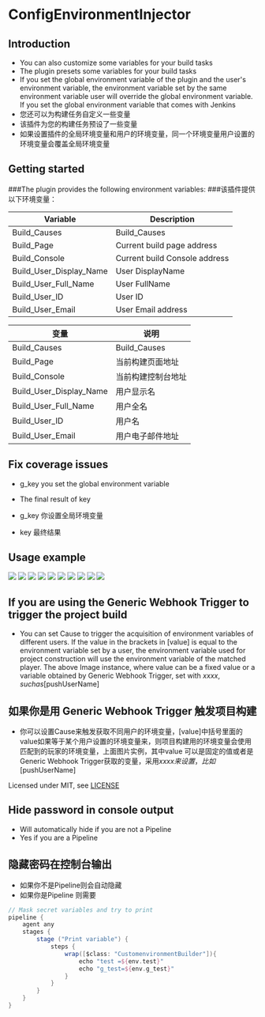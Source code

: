 # ConfigEnvironmentInjector

## Introduction
- You can also customize some variables for your build tasks 
- The plugin presets some variables for your build tasks
- If you set the global environment variable of the plugin and the user's environment variable, the environment variable set by the same environment variable user will override the global environment variable. If you set the global environment variable that comes with Jenkins
- 您还可以为构建任务自定义一些变量
- 该插件为您的构建任务预设了一些变量
- 如果设置插件的全局环境变量和用户的环境变量，同一个环境变量用户设置的环境变量会覆盖全局环境变量
## Getting started

###The plugin provides the following environment variables:
###该插件提供以下环境变量：

| Variable                  | Description                           |
| ------------------------  | ----------------------------------    |
| Build\_Causes             | Build_Causes                          |
| Build\_Page               | Current build page address            |
| Build\_Console            | Current build Console address         |
| Build\_User\_Display\_Name| User DisplayName                      |
| Build\_User\_Full\_Name   | User FullName                         |
| Build\_User\_ID           | User ID                               |
| Build\_User\_Email        | User Email address                    |

| 变量                       | 说明                                   |
| ------------------------  | ----------------------------------     |
| Build\_Causes             | Build_Causes                           |
| Build\_Page               | 当前构建页面地址                          |
| Build\_Console            | 当前构建控制台地址                         |
| Build\_User\_Display\_Name| 用户显示名                               |
| Build\_User\_Full\_Name   | 用户全名                                 |
| Build\_User\_ID           | 用户名                                   |
| Build\_User\_Email        | 用户电子邮件地址                          |
## Fix coverage issues
- g_key you set the global environment variable
- The final result of key

- g_key 你设置全局环境变量
- key 最终结果

## Usage example
![](docs/images/user1.png)
![](docs/images/user2.png)
![](docs/images/input1.png)
![](docs/images/out1-1.png)
![](docs/images/out1-2.png)
![](docs/images/out2-1.png)
![](docs/images/out2-2.png)
![](docs/images/input2.png)
![](docs/images/out1-3.png)
![](docs/images/out2-3.png)

## If you are using the Generic Webhook Trigger to trigger the project build
- You can set Cause to trigger the acquisition of environment variables of different users. If the value in the brackets in [value] is equal to the environment variable set by a user, the environment variable used for project construction will use the environment variable of the matched player. The above Image instance, where value can be a fixed value or a variable obtained by Generic Webhook Trigger, set with $xxxx, such as [$pushUserName]
## 如果你是用 Generic Webhook Trigger 触发项目构建
- 你可以设置Cause来触发获取不同用户的环境变量，[value]中括号里面的value如果等于某个用户设置的环境变量来，则项目构建用的环境变量会使用匹配到的玩家的环境变量，上面图片实例，其中value 可以是固定的值或者是Generic Webhook Trigger获取的变量，采用$xxxx来设置，比如[$pushUserName]

Licensed under MIT, see [LICENSE](LICENSE.md)

## Hide password in console output
- Will automatically hide if you are not a Pipeline
- Yes if you are a Pipeline

## 隐藏密码在控制台输出
- 如果你不是Pipeline则会自动隐藏
- 如果你是Pipeline 则需要
```groovy
// Mask secret variables and try to print
pipeline {
    agent any
    stages {
        stage ("Print variable") {
            steps {
                wrap([$class: "CustomenvironmentBuilder"]){
                    echo "test =${env.test}"
                    echo "g_test=${env.g_test}"
                }
            }
        }
    }
}
```